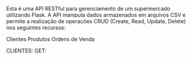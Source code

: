 Esta é uma API RESTful para gerenciamento de um supermercado utilizando Flask. A API manipula dados armazenados em arquivos CSV e permite a realização de operações CRUD (Create, Read, Update, Delete) nos seguintes recursos:

Clientes
Produtos
Ordens de Venda

CLIENTES:
GET:
